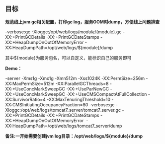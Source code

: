 ## **目标**

**规范线上jvm gc相关配置，打印gc log，服务OOM时dump，方便线上问题排查**



-verbose:gc -Xloggc:/opt/web/logs/${module}/${module}.gc -XX:+PrintGCDetails -XX:+PrintGCDateStamps -XX:+HeapDumpOnOutOfMemoryError -XX:HeapDumpPath=/opt/web/logs/${module}/dump

其中${module}为服务包名，可以自定义，能标识自己的服务即可

**Demo：**

-server -Xms1g -Xmx1g -Xmn512m -Xss1024K -XX:PermSize=256m -XX:MaxPermSize=512m -XX:ParallelGCThreads=8 -XX:+UseConcMarkSweepGC -XX:+UseParNewGC -XX:+UseConcMarkSweepGC -XX:+UseCMSCompactAtFullCollection -XX:SurvivorRatio=4 -XX:MaxTenuringThreshold=10 -XX:CMSInitiatingOccupancyFraction=80 -verbose:gc -Xloggc:/opt/web/logs/tomcat7\_server/tomcat7\_server.gc -XX:+PrintGCDetails -XX:+PrintGCDateStamps -XX:+HeapDumpOnOutOfMemoryError  -XX:HeapDumpPath=/opt/web/logs/tomcat7\_server/dump



**备注:一开始需要创建jvm log目录：/opt/web/logs/${module}/dump**

